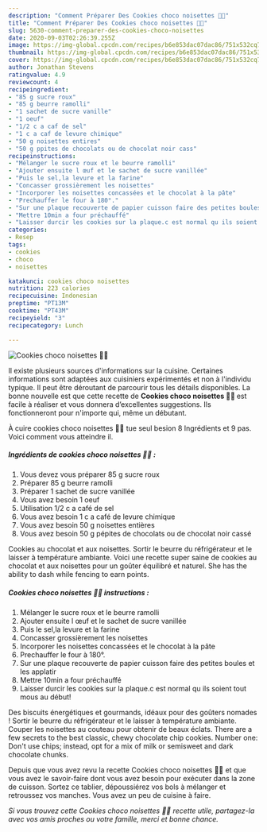 ```yaml
---
description: "Comment Préparer Des Cookies choco noisettes 🍪🍫"
title: "Comment Préparer Des Cookies choco noisettes 🍪🍫"
slug: 5630-comment-preparer-des-cookies-choco-noisettes
date: 2020-09-03T02:26:39.255Z
image: https://img-global.cpcdn.com/recipes/b6e853dac07dac86/751x532cq70/cookies-choco-noisettes-🍪🍫-photo-principale-de-la-recette.jpg
thumbnail: https://img-global.cpcdn.com/recipes/b6e853dac07dac86/751x532cq70/cookies-choco-noisettes-🍪🍫-photo-principale-de-la-recette.jpg
cover: https://img-global.cpcdn.com/recipes/b6e853dac07dac86/751x532cq70/cookies-choco-noisettes-🍪🍫-photo-principale-de-la-recette.jpg
author: Jonathan Stevens
ratingvalue: 4.9
reviewcount: 4
recipeingredient:
- "85 g sucre roux"
- "85 g beurre ramolli"
- "1 sachet de sucre vanille"
- "1 oeuf"
- "1/2 c a caf de sel"
- "1 c a caf de levure chimique"
- "50 g noisettes entires"
- "50 g ppites de chocolats ou de chocolat noir cass"
recipeinstructions:
- "Mélanger le sucre roux et le beurre ramolli"
- "Ajouter ensuite l œuf et le sachet de sucre vanillée"
- "Puis le sel,la levure et la farine"
- "Concasser grossièrement les noisettes"
- "Incorporer les noisettes concassées et le chocolat à la pâte"
- "Prechauffer le four à 180°."
- "Sur une plaque recouverte de papier cuisson faire des petites boules et les applatir"
- "Mettre 10min a four préchauffé"
- "Laisser durcir les cookies sur la plaque.c est normal qu ils soient tout mous au début!"
categories:
- Resep
tags:
- cookies
- choco
- noisettes

katakunci: cookies choco noisettes 
nutrition: 223 calories
recipecuisine: Indonesian
preptime: "PT13M"
cooktime: "PT43M"
recipeyield: "3"
recipecategory: Lunch

---
```



![Cookies choco noisettes 🍪🍫](https://img-global.cpcdn.com/recipes/b6e853dac07dac86/751x532cq70/cookies-choco-noisettes-🍪🍫-photo-principale-de-la-recette.jpg)

Il existe plusieurs sources d'informations sur la cuisine. Certaines informations sont adaptées aux cuisiniers expérimentés et non à l'individu typique. Il peut être déroutant de parcourir tous les détails disponibles. La bonne nouvelle est que cette recette de <strong> Cookies choco noisettes 🍪🍫 </strong> est facile à réaliser et vous donnera d’excellentes suggestions. Ils fonctionneront pour n'importe qui, même un débutant.

<!--inarticleads1-->

À cuire cookies choco noisettes 🍪🍫 tue seul besion 8 Ingrédients et 9 pas. Voici comment vous atteindre il.

##### Ingrédients de cookies choco noisettes 🍪🍫 :

1. Vous devez vous préparer 85 g sucre roux
1. Préparer 85 g beurre ramolli
1. Préparer 1 sachet de sucre vanillée
1. Vous avez besoin 1 oeuf
1. Utilisation 1/2 c a café de sel
1. Vous avez besoin 1 c a café de levure chimique
1. Vous avez besoin 50 g noisettes entières
1. Vous avez besoin 50 g pépites de chocolats ou de chocolat noir cassé


Cookies au chocolat et aux noisettes. Sortir le beurre du réfrigérateur et le laisser à température ambiante. Voici une recette super saine de cookies au chocolat et aux noisettes pour un goûter équilibré et naturel. She has the ability to dash while fencing to earn points. 

<!--inarticleads2-->

##### Cookies choco noisettes 🍪🍫 instructions :

1. Mélanger le sucre roux et le beurre ramolli
1. Ajouter ensuite l œuf et le sachet de sucre vanillée
1. Puis le sel,la levure et la farine
1. Concasser grossièrement les noisettes
1. Incorporer les noisettes concassées et le chocolat à la pâte
1. Prechauffer le four à 180°.
1. Sur une plaque recouverte de papier cuisson faire des petites boules et les applatir
1. Mettre 10min a four préchauffé
1. Laisser durcir les cookies sur la plaque.c est normal qu ils soient tout mous au début!


Des biscuits énergétiques et gourmands, idéaux pour des goûters nomades ! Sortir le beurre du réfrigérateur et le laisser à température ambiante. Couper les noisettes au couteau pour obtenir de beaux éclats. There are a few secrets to the best classic, chewy chocolate chip cookies. Number one: Don&#39;t use chips; instead, opt for a mix of milk or semisweet and dark chocolate chunks. 

<!--inarticleads1-->

<p>
Depuis que vous avez revu la recette Cookies choco noisettes 🍪🍫 et que vous avez le savoir-faire dont vous avez besoin pour exécuter dans la zone de cuisson. Sortez ce tablier, dépoussiérez vos bols à mélanger et retroussez vos manches. Vous avez un peu de cuisine à faire.
</p>

<p>
<i>Si vous trouvez cette Cookies choco noisettes 🍪🍫 recette utile, partagez-la avec vos amis proches ou votre famille, merci et bonne chance.</i>
</p>
